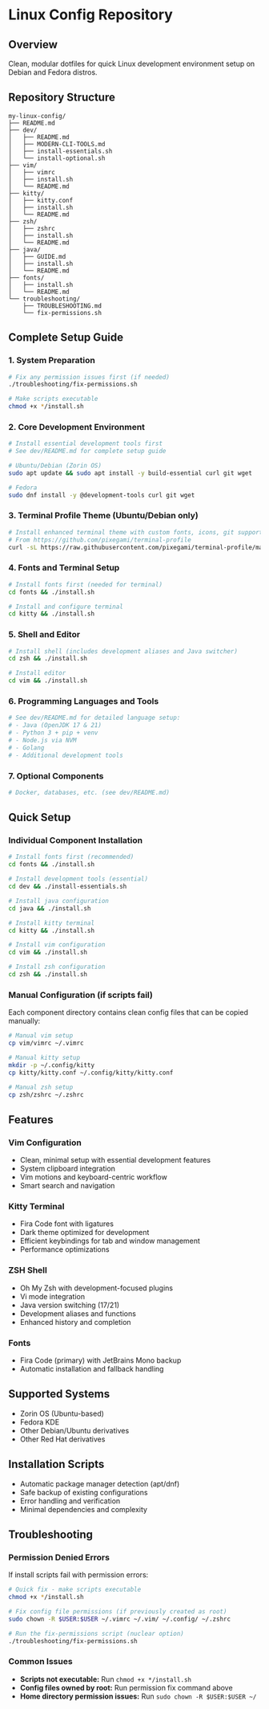 # Linux Config Repository

## Overview
Clean, modular dotfiles for quick Linux development environment setup on Debian and Fedora distros.

## Repository Structure
```
my-linux-config/
├── README.md
├── dev/
│   ├── README.md
│   ├── MODERN-CLI-TOOLS.md
│   ├── install-essentials.sh
│   └── install-optional.sh
├── vim/
│   ├── vimrc
│   ├── install.sh
│   └── README.md
├── kitty/
│   ├── kitty.conf
│   ├── install.sh
│   └── README.md
├── zsh/
│   ├── zshrc
│   ├── install.sh
│   └── README.md
├── java/
│   ├── GUIDE.md
│   ├── install.sh
│   └── README.md
├── fonts/
│   ├── install.sh
│   └── README.md
└── troubleshooting/
    ├── TROUBLESHOOTING.md
    └── fix-permissions.sh
```

## Complete Setup Guide

### 1. System Preparation
```bash
# Fix any permission issues first (if needed)
./troubleshooting/fix-permissions.sh

# Make scripts executable
chmod +x */install.sh
```

### 2. Core Development Environment
```bash
# Install essential development tools first
# See dev/README.md for complete setup guide

# Ubuntu/Debian (Zorin OS)
sudo apt update && sudo apt install -y build-essential curl git wget

# Fedora
sudo dnf install -y @development-tools curl git wget
```

### 3. Terminal Profile Theme (Ubuntu/Debian only)
```bash
# Install enhanced terminal theme with custom fonts, icons, git support, autocomplete
# From https://github.com/pixegami/terminal-profile
curl -sL https://raw.githubusercontent.com/pixegami/terminal-profile/main/install_profile.sh | bash
```

### 4. Fonts and Terminal Setup
```bash
# Install fonts first (needed for terminal)
cd fonts && ./install.sh

# Install and configure terminal
cd kitty && ./install.sh
```

### 5. Shell and Editor
```bash
# Install shell (includes development aliases and Java switcher)
cd zsh && ./install.sh

# Install editor
cd vim && ./install.sh
```

### 6. Programming Languages and Tools
```bash
# See dev/README.md for detailed language setup:
# - Java (OpenJDK 17 & 21)
# - Python 3 + pip + venv
# - Node.js via NVM
# - Golang
# - Additional development tools
```

### 7. Optional Components
```bash
# Docker, databases, etc. (see dev/README.md)
```

## Quick Setup

### Individual Component Installation
```bash
# Install fonts first (recommended)
cd fonts && ./install.sh

# Install development tools (essential)
cd dev && ./install-essentials.sh

# Install java configuration
cd java && ./install.sh

# Install kitty terminal
cd kitty && ./install.sh

# Install vim configuration  
cd vim && ./install.sh

# Install zsh configuration
cd zsh && ./install.sh
```

### Manual Configuration (if scripts fail)
Each component directory contains clean config files that can be copied manually:

```bash
# Manual vim setup
cp vim/vimrc ~/.vimrc

# Manual kitty setup
mkdir -p ~/.config/kitty
cp kitty/kitty.conf ~/.config/kitty/kitty.conf

# Manual zsh setup
cp zsh/zshrc ~/.zshrc
```

## Features

### Vim Configuration
- Clean, minimal setup with essential development features
- System clipboard integration
- Vim motions and keyboard-centric workflow
- Smart search and navigation

### Kitty Terminal
- Fira Code font with ligatures
- Dark theme optimized for development
- Efficient keybindings for tab and window management
- Performance optimizations

### ZSH Shell
- Oh My Zsh with development-focused plugins
- Vi mode integration
- Java version switching (17/21)
- Development aliases and functions
- Enhanced history and completion

### Fonts
- Fira Code (primary) with JetBrains Mono backup
- Automatic installation and fallback handling

## Supported Systems
- Zorin OS (Ubuntu-based)
- Fedora KDE
- Other Debian/Ubuntu derivatives
- Other Red Hat derivatives

## Installation Scripts
- Automatic package manager detection (apt/dnf)
- Safe backup of existing configurations
- Error handling and verification
- Minimal dependencies and complexity

## Troubleshooting

### Permission Denied Errors
If install scripts fail with permission errors:

```bash
# Quick fix - make scripts executable
chmod +x */install.sh

# Fix config file permissions (if previously created as root)
sudo chown -R $USER:$USER ~/.vimrc ~/.vim/ ~/.config/ ~/.zshrc

# Run the fix-permissions script (nuclear option)
./troubleshooting/fix-permissions.sh
```

### Common Issues

- **Scripts not executable:** Run `chmod +x */install.sh`
- **Config files owned by root:** Run permission fix command above
- **Home directory permission issues:** Run `sudo chown -R $USER:$USER ~/`
